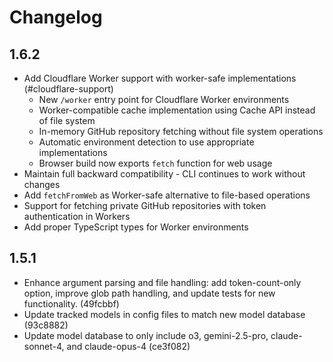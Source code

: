 # Changelog

## 1.6.2

- Add Cloudflare Worker support with worker-safe implementations (#cloudflare-support)
  - New `/worker` entry point for Cloudflare Worker environments
  - Worker-compatible cache implementation using Cache API instead of file system
  - In-memory GitHub repository fetching without file system operations
  - Automatic environment detection to use appropriate implementations
  - Browser build now exports `fetch` function for web usage
- Maintain full backward compatibility - CLI continues to work without changes
- Add `fetchFromWeb` as Worker-safe alternative to file-based operations
- Support for fetching private GitHub repositories with token authentication in Workers
- Add proper TypeScript types for Worker environments

## 1.5.1

- Enhance argument parsing and file handling: add token-count-only option, improve glob path handling, and update tests for new functionality. (49fcbbf)
- Update tracked models in config files to match new model database (93c8882)
- Update model database to only include o3, gemini-2.5-pro, claude-sonnet-4, and claude-opus-4 (ce3f082) 